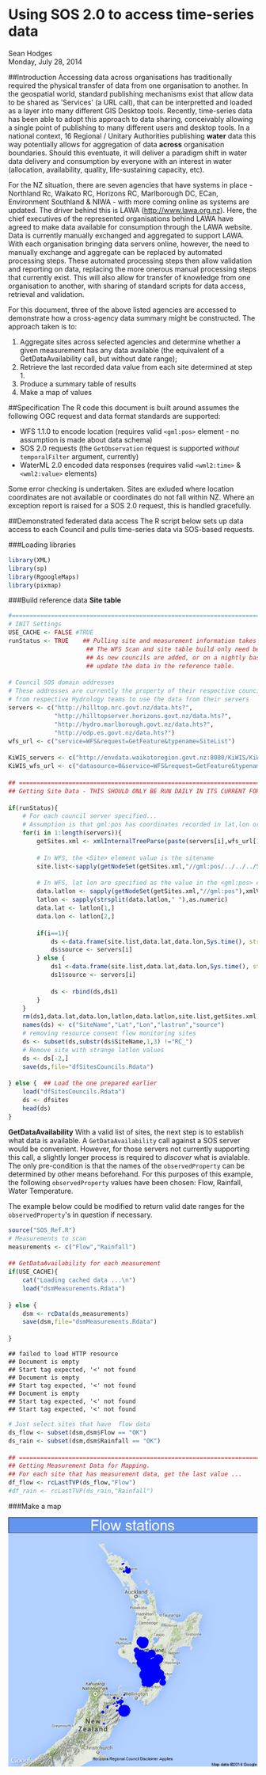 # Using SOS 2.0 to access time-series data
Sean Hodges  
Monday, July 28, 2014  

##Introduction
Accessing data across organisations has traditionally required the physical transfer of data from one organisation to another. In the geospatial world, standard publishing mechanisms exist that allow data to be shared as 'Services' (a URL call), that can be interpretted and loaded as a layer into many different GIS Desktop tools. Recently, time-series data has been able to adopt this approach to data sharing, conceivably allowing a single point of publishing to many different users and desktop tools. In a national context, 16 Regional / Unitary Authorities publishing **water** data this way potentially allows for aggregation of data **across** organisation boundaries. Should this eventuate, it will deliver a paradigm shift in water data delivery and consumption by everyone with an interest in water (allocation, availability, quality, life-sustaining capacity, etc).

For the NZ situation, there are seven agencies that have systems in place - Northland Rc, Waikato RC, Horizons RC, Marlborough DC, ECan, Environment Southland & NIWA - with more coming online as systems are updated. The driver behind this is LAWA (http://www.lawa.org.nz). Here, the chief executives of the represented organisations behind LAWA have agreed to make data available for consumption through the LAWA website. Data is currently manually exchanged and aggregated to support LAWA. With each organisation bringing data servers online, however, the need to manually exchange and aggregate can be replaced by automated processing steps. These automated processing steps then allow validation and reporting on data, replacing the more onerous manual processing steps that currently exist. This will also allow for transfer of knowledge from one organisation to another, with sharing of standard scripts for data access, retrieval and validation.

For this document, three of the above listed agencies are accessed to demonstrate how a cross-agency data summary might be constructed. The approach taken is to:
1. Aggregate sites across selected agencies and determine whether a given measurement has any data available (the equivalent of a GetDataAvailability call, but without date range);
2. Retrieve the last recorded data value from each site determined at step 1.
3. Produce a summary table of results
4. Make a map of values


##Specification
The R code this document is built around assumes the following OGC request and data format standards are supported:

- WFS 1.1.0 to encode location (requires valid `<gml:pos>` element - no assumption is made about data schema)
- SOS 2.0 requests (the `GetObservation` request is supported *without* `temporalFilter` argument, currently)
- WaterML 2.0 encoded data responses (requires valid `<wml2:time>` & `<wml2:value>` elements)

Some error checking is undertaken. Sites are exluded where location coordinates are not available or coordinates do not fall within NZ. Where an exception report is raised for a SOS 2.0 request, this is handled gracefully.



##Demonstrated federated data access
The R script below sets up data access to each Council and pulls time-series data via SOS-based requests.

###Loading libraries


```r
library(XML)
library(sp)
library(RgoogleMaps)
library(pixmap)
```



###Build reference data
**Site table**


```r
#===================================================================================================
# INIT Settings
USE_CACHE <- FALSE #TRUE
runStatus <- TRUE    ## Pulling site and measurement information takes time.
                      ## The WFS Scan and site table build only need be run
                      ## As new councils are added, or on a nightly basis to
                      ## update the data in the reference table.

# Council SOS domain addresses
# These addresses are currently the property of their respective councils. Please request permission 
# from respective Hydrology teams to use the data from their servers
servers <- c("http://hilltop.nrc.govt.nz/data.hts?",
             "http://hilltopserver.horizons.govt.nz/data.hts?",
             "http://hydro.marlborough.govt.nz/data.hts?",
             "http://odp.es.govt.nz/data.hts?")
wfs_url <- c("service=WFS&request=GetFeature&typename=SiteList")

KiWIS_servers <- c("http://envdata.waikatoregion.govt.nz:8080/KiWIS/KiWIS?")
KiWIS_wfs_url <- c("datasource=0&service=WFS&request=GetFeature&typename=KiWIS:Station&version=1.1.0")

## ===============================================================================
## Getting Site Data - THIS SHOULD ONLY BE RUN DAILY IN ITS CURRENT FORM

if(runStatus){
    # For each council server specified...
    # Assumption is that gml:pos has coordinates recorded in lat,lon order
    for(i in 1:length(servers)){
        getSites.xml <- xmlInternalTreeParse(paste(servers[i],wfs_url[1],sep=""))
        
        # In WFS, the <Site> element value is the sitename
        site.list<-sapply(getNodeSet(getSites.xml,"//gml:pos/../../../Site"),xmlValue)
        
        # In WFS, lat lon are specified as the value in the <gml:pos> element, separated by a single space.
        data.latlon <- sapply(getNodeSet(getSites.xml,"//gml:pos"),xmlValue)
        latlon <- sapply(strsplit(data.latlon," "),as.numeric)
        data.lat <- latlon[1,]
        data.lon <- latlon[2,]
        
        if(i==1){
            ds <-data.frame(site.list,data.lat,data.lon,Sys.time(), stringsAsFactors=FALSE)
            ds$source <- servers[i]
        } else {
            ds1 <-data.frame(site.list,data.lat,data.lon,Sys.time(), stringsAsFactors=FALSE)
            ds1$source <- servers[i]
    
            ds <- rbind(ds,ds1)
        }
    }
    rm(ds1,data.lat,data.lon,latlon,data.latlon,site.list,getSites.xml,i)
    names(ds) <- c("SiteName","Lat","Lon","lastrun","source")
    # removing resource consent flow monitoring sites
    ds <- subset(ds,substr(ds$SiteName,1,3) !="RC_")
    # Remove site with strange latlon values
    ds <- ds[-2,]
    save(ds,file="dfSitesCouncils.Rdata")
    
} else {  ## Load the one prepared earlier
    load("dfSitesCouncils.Rdata")
    ds <- dfsites
    head(ds)
}
```

**GetDataAvailability**
With a valid list of sites, the next step is to establish what data is available. A `GetDataAvailability` call against a SOS server would be convenient. However, for those servers not currently supporting this call, a slightly longer process is required to *discover* what is avialable. The only pre-condition is that the names of the `observedProperty` can be determined by other means beforehand. For this purposes of this example, the following `observedProperty` values have been chosen: Flow, Rainfall, Water Temperature.

The example below could be modified to return valid date ranges for the `observedProperty`'s in question if necessary.



```r
source("SOS_Ref.R")
# Measurements to scan
measurements <- c("Flow","Rainfall")

## GetDataAvailability for each measurement
if(USE_CACHE){
    cat("Loading cached data ...\n")
    load("dsmMeasurements.Rdata")
    
} else {
    dsm <- rcData(ds,measurements)
    save(dsm,file="dsmMeasurements.Rdata")
    
}
```

```
## failed to load HTTP resource
## Document is empty
## Start tag expected, '<' not found
## Document is empty
## Start tag expected, '<' not found
## Document is empty
## Start tag expected, '<' not found
## Start tag expected, '<' not found
```

```r
# Just select sites that have  flow data
ds_flow <- subset(dsm,dsm$Flow == "OK")
ds_rain <- subset(dsm,dsm$Rainfall == "OK")

## ===============================================================================
## Getting Measurement Data for Mapping.
## For each site that has measurement data, get the last value ...
df_flow <- rcLastTVP(ds_flow,"Flow")
#df_rain <- rcLastTVP(ds_rain,"Rainfall")
```


###Make a map


![plot of chunk MakeAMap](./SOS-Requests_files/figure-html/MakeAMap.png) 

